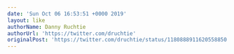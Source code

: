 ```yaml
---
date: 'Sun Oct 06 16:53:51 +0000 2019'
layout: like
authorName: Danny Ruchtie
authorUrl: 'https://twitter.com/druchtie'
originalPost: 'https://twitter.com/druchtie/status/1180888911620558850'
---
```

